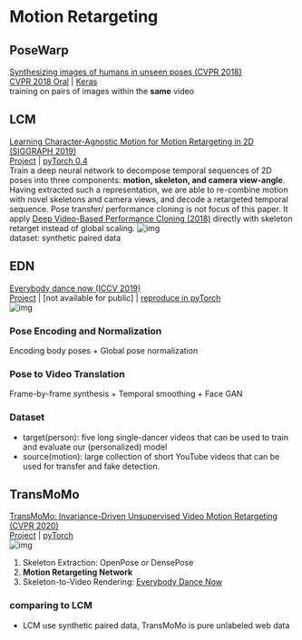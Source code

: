 # Motion Retargeting

## PoseWarp
[Synthesizing images of humans in unseen poses (CVPR 2018)](https://openaccess.thecvf.com/content_cvpr_2018/CameraReady/1978.pdf)  
[CVPR 2018 Oral](https://youtu.be/XWr0Fg5XbPs?t=1970) | [Keras](https://github.com/balakg/posewarp-cvpr2018)  
training on pairs of images within the **same** video

## LCM
[Learning Character-Agnostic Motion for Motion Retargeting in 2D (SIGGRAPH 2019)](https://arxiv.org/abs/1905.01680)  
[Project](https://motionretargeting2d.github.io/) | [pyTorch 0.4](https://github.com/ChrisWu1997/2D-Motion-Retargeting)  
Train a deep neural network to decompose temporal sequences of 2D poses into three components: **motion, skeleton, and camera view-angle**. Having extracted such a representation, we are able to re-combine motion with novel skeletons and camera views, and decode a retargeted temporal sequence. 
Pose transfer/ performance cloning is not focus of this paper. It apply [Deep Video-Based Performance Cloning (2018)](https://arxiv.org/pdf/1808.06847.pdf) directly with skeleton retarget instead of global scaling.
![img](https://motionretargeting2d.github.io/images/recompose.gif)  
dataset: synthetic paired data

## EDN
[Everybody dance now (ICCV 2019)](https://arxiv.org/pdf/1808.07371.pdf)  
[Project](https://carolineec.github.io/everybody_dance_now/) | [not available for public] | [reproduce in pyTorch](https://github.com/CUHKSZ-TQL/EverybodyDanceNow_reproduce_pytorch)  
![img](https://carolineec.github.io/everybody_dance_now/images/iccvposter_teaser.jpeg)
### Pose Encoding and Normalization
Encoding body poses + Global pose normalization 
### Pose to Video Translation
Frame-by-frame synthesis + Temporal smoothing + Face GAN
### Dataset
* target(person): five long single-dancer videos that can be used to train and evaluate our (personalized) model
* source(motion): large collection of short YouTube videos that can be used for transfer and fake detection. 

## TransMoMo
[TransMoMo: Invariance-Driven Unsupervised Video Motion Retargeting (CVPR 2020)](https://openaccess.thecvf.com/content_CVPR_2020/papers/Yang_TransMoMo_Invariance-Driven_Unsupervised_Video_Motion_Retargeting_CVPR_2020_paper.pdf)  
[Project](https://yzhq97.github.io/transmomo/) | [pyTorch](https://github.com/yzhq97/transmomo.pytorch)  
![img](https://yzhq97.github.io/assets/transmomo/framework.png)
1. Skeleton Extraction: OpenPose or DensePose
1. **Motion Retargeting Network**
1. Skeleton-to-Video Rendering: [Everybody Dance Now](#edn)
### comparing to LCM
* LCM use synthetic paired data, TransMoMo is pure unlabeled web data
